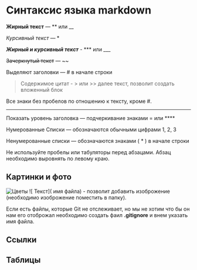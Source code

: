 # Cинтаксис языка markdown #

 **Жирный текст** — ** или  __ 

 *Курсивный текст*  — *

 ***Жирный и курсивный текст***  - *** или  ___ 

  ~~Зачеркнутый текст~~ — ~~

 Выделяют заголовки — # в начале строки

 > Содержимое цитат - > или >> далее текст,  позволит создать вложенный блок

Все знаки без пробелов по отношению к тексту, кроме #.
********************************************
Показать уровень заголовка —
подчеркивание знаками = или ****

Нумерованные Списки — обозначаются
обычными цифрами 1, 2, 3

 Ненумерованные cписки — обозначаются
знаками ( * ) в начале строки

  Не используйте пробелы или табуляторы перед абзацами.
Абзац необходимо выровнять по левому краю.

## Картинки и фото ##
![ Цветы ](1.jpeg) ![ Текст]( имя файла) - позволит добавить изоброжение (необходимо изоброжение поместить в папку).

Если есть файлы, которые Git не отслеживает, но мы не хотим что бы он нам его отоброжал необходимо создать фаил **.gitignore**  и внем указать имя файла.

## Ссылки ##

## Таблицы ##
